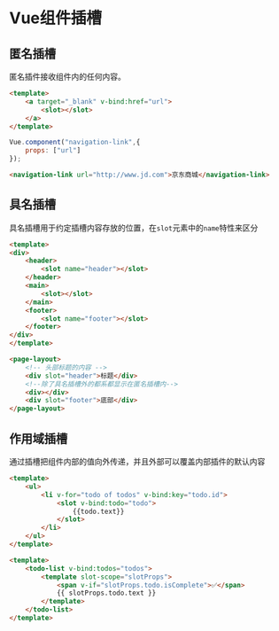 # Vue组件插槽
## 匿名插槽
匿名插件接收组件内的任何内容。
```html
<template>
	<a target="_blank" v-bind:href="url">
		<slot></slot>
	</a>
</template>
```
```js
Vue.component("navigation-link",{
	props: ["url"]
});
```
```html
<navigation-link url="http://www.jd.com">京东商城</navigation-link>
```
## 具名插槽
具名插槽用于约定插槽内容存放的位置，在`slot`元素中的`name`特性来区分
```html
<template>
<div>
	<header>
		<slot name="header"></slot>
	</header>
	<main>
		<slot></slot>
	</main>
	<footer>
		<slot name="footer"></slot>
	</footer>
</div>
</template>
```
```html
<page-layout>
	<!-- 头部标题的内容 -->
	<div slot="header">标题</div>
	<!--除了具名插槽外的都系都显示在匿名插槽内-->
	<div></div>
	<div slot="footer">底部</div>
</page-layout>
```
## 作用域插槽
通过插槽把组件内部的值向外传递，并且外部可以覆盖内部插件的默认内容
```html
<template>
	<ul>
		<li v-for="todo of todos" v-bind:key="todo.id">
			<slot v-bind:todo="todo">
				{{todo.text}}
			</slot>
		</li>	
	</ul>
</template>
```
```html
<template>
	<todo-list v-bind:todos="todos">
		<template slot-scope="slotProps">
			<span v-if="slotProps.todo.isComplete">✅</span>
			{{ slotProps.todo.text }}
		</template>	
	</todo-list>
</template>
```
